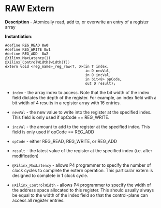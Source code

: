 RAW Extern
==========

**Description** - Atomically read, add to, or overwrite an entry of a register array

**Instantiation**:
```
#define REG_READ 8w0
#define REG_WRITE 8w1
#define REG_ADD  8w2
@Xilinx_MaxLatency(1)
@Xilinx_ControlWidth(width(T))
extern void <reg_name>_reg_raw<T, D>(in T index,
                                     in D newVal,
                                     in D incVal,
                                     in bit<8> opCode,
                                     out D result);
```
* `index` - the array index to access. Note that the bit width of the index field dictates the depth of the register. For example, an index field with a bit width of 4 results in a register array with 16 entries.

* `newVal` - the new value to write into the register at the specified index. This field is only used if opCode == REG_WRITE.

* `incVal` - the amount to add to the register at the specified index. This field is only used if opCode == REG_ADD

* `opCode` - either REG_READ, REG_WRITE, or REG_ADD

* `result` - the latest value of the register at the specified index (i.e. after modification)

* `@Xilinx_MaxLatency` - allows P4 programmer to specify the number of clock cycles to complete the extern operation. This particular extern is designed to complete in 1 clock cycle.

* `@Xilinx_ControlWidth` - allows P4 programmer to specify the width of the address space allocated to this register. This should usually always be equal to the width of the index field so that the control-plane can access all register entries.